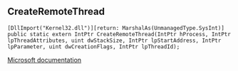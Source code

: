 ## CreateRemoteThread

```
[DllImport("Kernel32.dll")][return: MarshalAs(UnmanagedType.SysInt)]
public static extern IntPtr CreateRemoteThread(IntPtr hProcess, IntPtr lpThreadAttributes, uint dwStackSize, IntPtr lpStartAddress, IntPtr lpParameter, uint dwCreationFlags, IntPtr lpThreadId);
```

[Microsoft documentation](https://docs.microsoft.com/en-us/windows/win32/api/processthreadsapi/nf-processthreadsapi-createremotethread)
